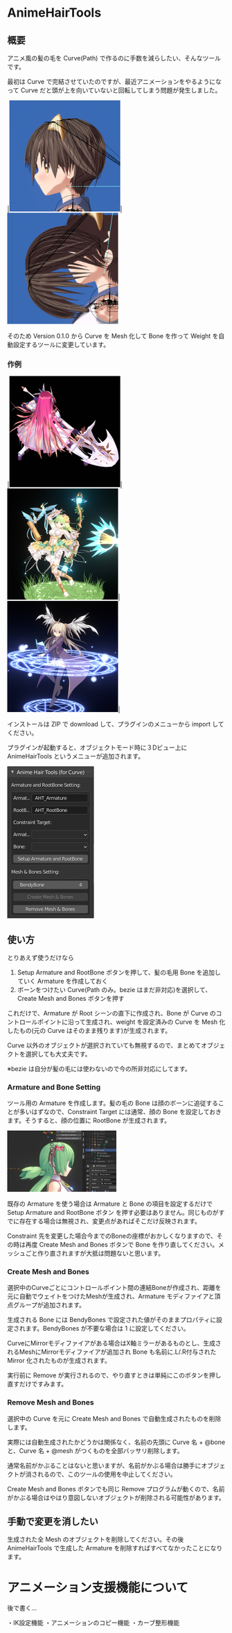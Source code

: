 # AnimeHairTools

## 概要

アニメ風の髪の毛を Curve(Path) で作るのに手数を減らしたい、そんなツールです。

最初は Curve で完結させていたのですが、最近アニメーションをやるようになって Curve だと頭が上を向いていないと回転してしまう問題が発生しました。

|<img src="https://github.com/oja-bitterlife/AnimeHairTools/blob/master/sample/curve-top.png" width="256px" height="256px">|<img src="https://github.com/oja-bitterlife/AnimeHairTools/blob/master/sample/curve-side.png" width="256px" height="256px">

そのため Version 0.1.0 から Curve を Mesh 化して Bone を作って Weight を自動設定するツールに変更しています。

### 作例
|<img src="https://github.com/oja-bitterlife/AnimeHairTools/blob/master/sample/maribe.jpg" width="256px" height="256px">|<img src="https://github.com/oja-bitterlife/AnimeHairTools/blob/master/sample/emeruda.jpg" width="256px" height="256px">|<img src="https://github.com/oja-bitterlife/AnimeHairTools/blob/master/sample/sorano.jpg" width="256px" height="256px">|

インストールは ZIP で download して、プラグインのメニューから import してください。

プラグインが起動すると、オブジェクトモード時に３Dビュー上に AnimeHairTools というメニューが追加されます。

<img src="https://github.com/oja-bitterlife/AnimeHairTools/blob/master/sample/3d-view.jpg">

## 使い方

とりあえず使うだけなら

1. Setup Armature and RootBone ボタンを押して、髪の毛用 Bone を追加していく Armature を作成しておく
1. ボーンをつけたい Curve(Path のみ。bezie はまだ非対応)を選択して、Create Mesh and Bones ボタンを押す

これだけで、Armature が Root シーンの直下に作成され、Bone が Curve のコントロールポイントに沿って生成され、weight を設定済みの Curve を Mesh 化したもの(元の Curve はそのまま残ります)が生成されます。

Curve 以外のオブジェクトが選択されていても無視するので、まとめてオブジェクトを選択しても大丈夫です。

※bezie は自分が髪の毛には使わないので今の所非対応にしてます。

### Armature and Bone Setting

ツール用の Armature を作成します。髪の毛の Bone は顔のボーンに追従することが多いはずなので、Constraint Target には通常、顔の Bone を設定しておきます。そうすると、顔の位置に RootBone が生成されます。

<img src="https://github.com/oja-bitterlife/AnimeHairTools/blob/master/sample/ATH_Armature_setup.jpg" width="50%" height="50%">

既存の Armature を使う場合は Armature と Bone の項目を設定するだけで Setup Armature and RootBone ボタン を押す必要はありません。同じものがすでに存在する場合は無視され、変更点があればそこだけ反映されます。

Constraint 先を変更した場合今までのBoneの座標がおかしくなりますので、その時は再度 Create Mesh and Bones ボタンで Bone を作り直してください。メッシュごと作り直されますが大抵は問題ないと思います。

### Create Mesh and Bones

選択中のCurveごとにコントロールポイント間の連結Boneが作成され、距離を元に自動でウェイトをつけたMeshが生成され、Armature モディファイアと頂点グループが追加されます。

生成される Bone には BendyBones で設定された値がそのままプロパティに設定されます。BendyBones が不要な場合は 1 に設定してください。

CurveにMirrorモディファイアがある場合はX軸ミラーがあるものとし、生成されるMeshにMirrorモディファイアが追加され Bone も名前に.L/.R付与された Mirror 化されたものが生成されます。

実行前に Remove が実行されるので、やり直すときは単純にこのボタンを押し直すだけですみます。

### Remove Mesh and Bones

選択中の Curve を元に Create Mesh and Bones で自動生成されたものを削除します。

実際には自動生成されたかどうかは関係なく、名前の先頭に Curve 名 + @bone と、Curve 名 + @mesh がつくものを全部バッサリ削除します。

通常名前がかぶることはないと思いますが、名前がかぶる場合は勝手にオブジェクトが消されるので、このツールの使用を中止してください。

Create Mesh and Bones ボタンでも同じ Remove プログラムが動くので、名前がかぶる場合はやはり意図しないオブジェクトが削除される可能性があります。

## 手動で変更を消したい

生成された全 Mesh のオブジェクトを削除してください。その後 AnimeHairTools で生成した Armature を削除すればすべてなかったことになります。

# アニメーション支援機能について
後で書く…

・IK設定機能
・アニメーションのコピー機能
・カーブ整形機能
